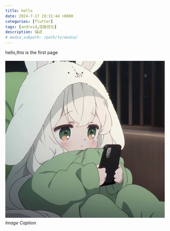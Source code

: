 ```yaml
---
title: hello
date: 2024-7-17 19:31:44 +0800
categories: [flutter]
tags: [android,性能优化] 
description: 描述
# media_subpath: /path/to/media/
---
```

hello,this is the first page


![img-description](/assets/img/favicons/android-chrome-512x512.png)
_Image Caption_
